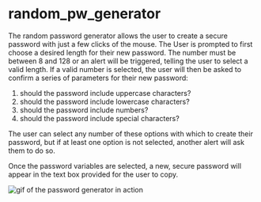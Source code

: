 # random_pw_generator
The random password generator allows the user to create a secure password with just a few clicks of the mouse.  The User is prompted to first choose a desired length for their new password. The number must be between 8 and 128 or an alert will be triggered, telling the user to select a valid length. If a valid number is selected, the user will then be asked to confirm a series of parameters for their new password:

1. should the password include uppercase characters?
2. should the password include lowercase characters?
3. should the password include numbers?
4. should the password include special characters?

The user can select any number of these options with which to create their password, but if at least one option is not selected, another alert will ask them to do so.  

Once the password variables are selected, a new, secure password will appear in the text box provided for the user to copy.

![gif of the password generator in action](Assets.PWGEN.gif)